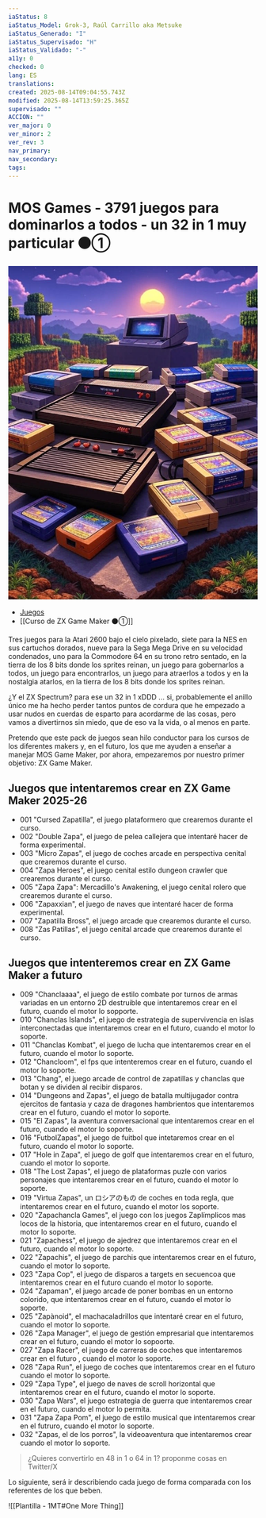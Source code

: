 ```yaml
---
iaStatus: 8
iaStatus_Model: Grok-3, Raúl Carrillo aka Metsuke
iaStatus_Generado: "I"
iaStatus_Supervisado: "H"
iaStatus_Validado: "-"
a11y: 0
checked: 0
lang: ES
translations: 
created: 2025-08-14T09:04:55.743Z
modified: 2025-08-14T13:59:25.365Z
supervisado: ""
ACCION: ""
ver_major: 0
ver_minor: 2
ver_rev: 3
nav_primary: 
nav_secondary: 
tags:
---
```

# MOS Games - 3791 juegos para dominarlos a todos - un 32 in 1 muy particular  ⚫①


![3791 juegos para dominarlos a todos](PublicBrain/_resources/5aa0f87e58ed967d1ecf571758c2a598_MD5.jpg)

* [Juegos](https://metsuke.com/juegos.html)
* [[Curso de ZX Game Maker ⚫①]]

Tres juegos para la Atari 2600 bajo el cielo pixelado, siete para la NES en sus cartuchos dorados, nueve para la Sega Mega Drive en su velocidad condenados, uno para la Commodore 64 en su trono retro sentado, en la tierra de los 8 bits donde los sprites reinan, un juego para gobernarlos a todos, un juego para encontrarlos, un juego para atraerlos a todos y en la nostalgia atarlos, en la tierra de los 8 bits donde los sprites reinan.

¿Y el ZX Spectrum? para ese un 32 in 1 xDDD ... si, probablemente el anillo único me ha hecho perder tantos puntos de cordura que he empezado a usar nudos en cuerdas de esparto para acordarme de las cosas, pero vamos a divertirnos sin miedo, que de eso va la vida, o al menos en parte.

Pretendo que este pack de juegos sean hilo conductor para los cursos de los diferentes makers y, en el futuro, los que me ayuden a enseñar a manejar MOS Game Maker, por ahora, empezaremos por nuestro primer objetivo: ZX Game Maker.
## Juegos que intentaremos crear en ZX Game Maker 2025-26

- 001 "Cursed Zapatilla", el juego plataformero que crearemos durante el curso.
- 002 "Double Zapa", el juego de pelea callejera que intentaré hacer de forma experimental.
- 003 "Micro Zapas", el juego de coches arcade en perspectiva cenital que crearemos durante el curso.
- 004 "Zapa Heroes", el juego cenital estilo dungeon crawler que crearemos durante el curso.
- 005 "Zapa Zapa": Mercadillo's Awakening, el juego cenital rolero que crearemos durante el curso.
- 006 "Zapaxxian", el juego de naves que intentaré hacer de forma experimental.
- 007 "Zapatilla Bross", el juego arcade que crearemos durante el curso.
- 008 "Zas Patillas", el juego cenital arcade que crearemos durante el curso.

## Juegos que intenteremos crear en ZX Game Maker a futuro

- 009 "Chanclaaaa", el juego de estilo combate por turnos de armas variadas en un entorno 2D destruible que intentaremos crear en el futuro, cuando el motor lo sopporte.
- 010 "Chanclas Islands", el juego de estrategia de supervivencia en islas interconectadas que intentaremos crear en el futuro, cuando el motor lo soporte.
- 011 "Chanclas Kombat", el juego de lucha que intentaremos crear en el futuro, cuando el motor lo soporte.
- 012 "Chancloom", el fps que intenteremos crear en el futuro, cuando el motor lo soporte.
- 013 "Chang", el juego arcade de control de zapatillas y chanclas que botan y se dividen al recibir disparos.
- 014 "Dungeons and Zapas", el juego de batalla multijugador contra ejercitos de fantasia y caza de dragones hambrientos que intentaremos crear  en el futuro, cuando el motor lo soporte.
- 015 "El Zapas", la aventura conversacional que intentaremos crear en el futuro, cuando el motor lo soporte.
- 016 "FutbolZapas", el juego de fuitbol que intetaremos crear en el futuro, cuando el motor lo soporte.
- 017 "Hole in Zapa", el juego de golf que intentaremos crear en el futuro, cuando el motor lo soporte.
- 018 "The Lost Zapas", el juego de plataformas puzle con varios personajes que intentaremos crear en el futuro, cuando el motor lo soporte.
- 019 "Virtua Zapas", un ロシアのもの de coches en toda regla, que intentaremos crear en el futuro, cuando el motor los soporte.
- 020 "Zapachancla Games", el juego con los juegos Zaplímplicos mas locos de la historia, que intentaremos crear en el futuro, cuando el motor lo soporte.
- 021 "Zapachess", el juego de ajedrez que intentaremos crear en el futuro, cuando el motor lo soporte.
- 022 "Zapachis", el juego de parchis que intentaremos crear en el futuro, cuando el motor lo soporte.
- 023 "Zapa Cop", el juego de disparos a targets en secuencoa que intentaremos crear en el futuro cuando el motor lo soporte.
- 024 "Zapaman", el juego arcade de poner bombas en un entorno colorido, que intentaremos crear en el futuro, cuando el motor lo soporte.
- 025 "Zapànoid", el machacaladrillos que intentaré crear en el futuro, cuando el motor lo soporte.
- 026 "Zapa Manager", el juego de gestión empresarial que intentaremos crear en el futuro, cuando el motor lo sopoorte.
- 027 "Zapa Racer", el juego de carreras de coches que intentaremos crear en el futuro , cuando el motor lo soporte.
- 028 "Zapa Run", el juego de coches que intentaremos crear en el futuro cuando el motor lo soporte.
- 029 "Zapa Type", el juego de naves de scroll horizontal que intentaremos crear en el futuro, cuando el motor lo soporte.
- 030 "Zapa Wars", el juego estrategia de guerra que intentaremos crear en el futuro, cuando el motor lo permita.
- 031 "Zapa Zapa Pom", el juego de estilo musical que intentaremos crear en el futruro, cuando el motor lo soporte.
- 032 "Zapas, el de los porros", la videoaventura que intentaremos crear cuando el motor lo soporte.

> ¿Quieres convertirlo en 48 in 1 o 64 in 1? proponme cosas en Twitter/X

Lo siguiente, será ir describiendo cada juego de forma comparada con los referentes de los que beben.

![[Plantilla - 1MT#One More Thing]]